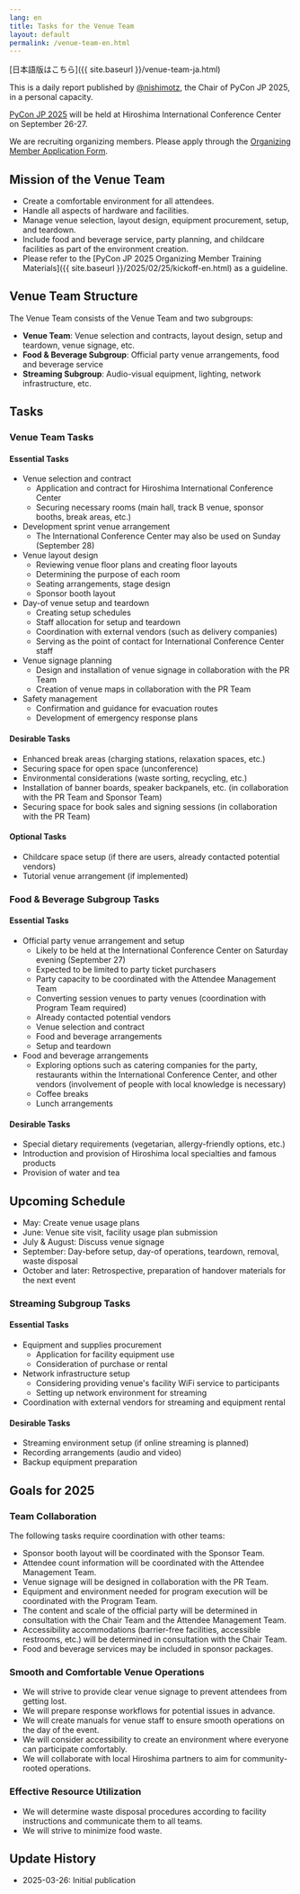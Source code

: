 ```yaml
---
lang: en
title: Tasks for the Venue Team
layout: default
permalink: /venue-team-en.html
---
```


[日本語版はこちら]({{ site.baseurl }}/venue-team-ja.html)

This is a daily report published by [@nishimotz](https://d.nishimotz.com/aboutme), the Chair of PyCon JP 2025, in a personal capacity.

[PyCon JP 2025](https://2025.pycon.jp/) will be held at Hiroshima International Conference Center on September 26-27.

We are recruiting organizing members. Please apply through the [Organizing Member Application Form](https://forms.gle/7irqYKhZVj7AY7LfA).

## Mission of the Venue Team

- Create a comfortable environment for all attendees.
- Handle all aspects of hardware and facilities.
- Manage venue selection, layout design, equipment procurement, setup, and teardown.
- Include food and beverage service, party planning, and childcare facilities as part of the environment creation.
- Please refer to the [PyCon JP 2025 Organizing Member Training Materials]({{ site.baseurl }}/2025/02/25/kickoff-en.html) as a guideline.

## Venue Team Structure

The Venue Team consists of the Venue Team and two subgroups:

- **Venue Team**: Venue selection and contracts, layout design, setup and teardown, venue signage, etc.
- **Food & Beverage Subgroup**: Official party venue arrangements, food and beverage service
- **Streaming Subgroup**: Audio-visual equipment, lighting, network infrastructure, etc.

## Tasks

### Venue Team Tasks

#### Essential Tasks
- Venue selection and contract
  - Application and contract for Hiroshima International Conference Center
  - Securing necessary rooms (main hall, track B venue, sponsor booths, break areas, etc.)
- Development sprint venue arrangement
  - The International Conference Center may also be used on Sunday (September 28)
- Venue layout design
  - Reviewing venue floor plans and creating floor layouts
  - Determining the purpose of each room
  - Seating arrangements, stage design
  - Sponsor booth layout
- Day-of venue setup and teardown
  - Creating setup schedules
  - Staff allocation for setup and teardown
  - Coordination with external vendors (such as delivery companies)
  - Serving as the point of contact for International Conference Center staff
- Venue signage planning
  - Design and installation of venue signage in collaboration with the PR Team
  - Creation of venue maps in collaboration with the PR Team
- Safety management
  - Confirmation and guidance for evacuation routes
  - Development of emergency response plans

#### Desirable Tasks
- Enhanced break areas (charging stations, relaxation spaces, etc.)
- Securing space for open space (unconference)
- Environmental considerations (waste sorting, recycling, etc.)
- Installation of banner boards, speaker backpanels, etc. (in collaboration with the PR Team and Sponsor Team)
- Securing space for book sales and signing sessions (in collaboration with the PR Team)

#### Optional Tasks
- Childcare space setup (if there are users, already contacted potential vendors)
- Tutorial venue arrangement (if implemented)

### Food & Beverage Subgroup Tasks

#### Essential Tasks
- Official party venue arrangement and setup
  - Likely to be held at the International Conference Center on Saturday evening (September 27)
  - Expected to be limited to party ticket purchasers
  - Party capacity to be coordinated with the Attendee Management Team
  - Converting session venues to party venues (coordination with Program Team required)
  - Already contacted potential vendors
  - Venue selection and contract
  - Food and beverage arrangements
  - Setup and teardown
- Food and beverage arrangements
  - Exploring options such as catering companies for the party, restaurants within the International Conference Center, and other vendors (involvement of people with local knowledge is necessary)
  - Coffee breaks
  - Lunch arrangements

#### Desirable Tasks
- Special dietary requirements (vegetarian, allergy-friendly options, etc.)
- Introduction and provision of Hiroshima local specialties and famous products
- Provision of water and tea

## Upcoming Schedule

- May: Create venue usage plans
- June: Venue site visit, facility usage plan submission
- July & August: Discuss venue signage
- September: Day-before setup, day-of operations, teardown, removal, waste disposal
- October and later: Retrospective, preparation of handover materials for the next event

### Streaming Subgroup Tasks

#### Essential Tasks
- Equipment and supplies procurement
  - Application for facility equipment use
  - Consideration of purchase or rental
- Network infrastructure setup
  - Considering providing venue's facility WiFi service to participants
  - Setting up network environment for streaming
- Coordination with external vendors for streaming and equipment rental

#### Desirable Tasks
- Streaming environment setup (if online streaming is planned)
- Recording arrangements (audio and video)
- Backup equipment preparation

## Goals for 2025

### Team Collaboration

The following tasks require coordination with other teams:

- Sponsor booth layout will be coordinated with the Sponsor Team.
- Attendee count information will be coordinated with the Attendee Management Team.
- Venue signage will be designed in collaboration with the PR Team.
- Equipment and environment needed for program execution will be coordinated with the Program Team.
- The content and scale of the official party will be determined in consultation with the Chair Team and the Attendee Management Team.
- Accessibility accommodations (barrier-free facilities, accessible restrooms, etc.) will be determined in consultation with the Chair Team.
- Food and beverage services may be included in sponsor packages.

### Smooth and Comfortable Venue Operations

- We will strive to provide clear venue signage to prevent attendees from getting lost.
- We will prepare response workflows for potential issues in advance.
- We will create manuals for venue staff to ensure smooth operations on the day of the event.
- We will consider accessibility to create an environment where everyone can participate comfortably.
- We will collaborate with local Hiroshima partners to aim for community-rooted operations.

### Effective Resource Utilization

- We will determine waste disposal procedures according to facility instructions and communicate them to all teams.
- We will strive to minimize food waste.

## Update History

- 2025-03-26: Initial publication
